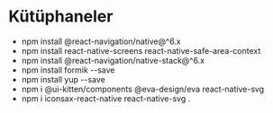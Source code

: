 # Kütüphaneler

- npm install @react-navigation/native@^6.x
- npm install react-native-screens react-native-safe-area-context
- npm install @react-navigation/native-stack@^6.x
- npm install formik --save
- npm install yup --save
- npm i @ui-kitten/components @eva-design/eva react-native-svg
- npm i iconsax-react-native react-native-svg
  .
